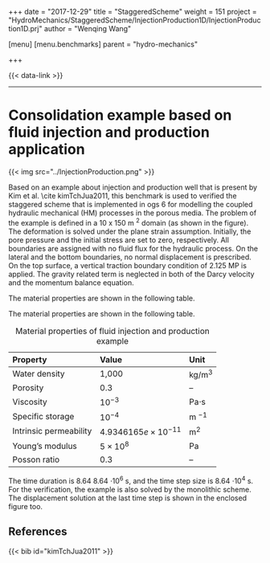 +++
date = "2017-12-29"
title = "StaggeredScheme"
weight = 151
project = "HydroMechanics/StaggeredScheme/InjectionProduction1D/InjectionProduction1D.prj"
author = "Wenqing Wang"

[menu]
  [menu.benchmarks]
    parent = "hydro-mechanics"

+++

{{< data-link >}}

---
#     Consolidation example based on fluid injection and production    application

{{< img src="../InjectionProduction.png" >}}

Based on an example about injection and
production well that is present by Kim et al. \cite kimTchJua2011, this benchmark
 is used to verified the staggered scheme
that is implemented in ogs 6 for modelling the coupled hydraulic
mechanical (HM) processes in the porous media. The problem of the example is defined
 in a 10 x 150 m
 <span class="math inline"><em></em><sup>2</sup></span>
domain (as shown in the figure). The deformation is solved under the plane strain
 assumption. Initially, the pore pressure and the
initial stress are set to zero, respectively. All boundaries are
assigned with no fluid flux for the hydraulic process. On the lateral
and the bottom boundaries, no normal displacement is prescribed. On
the top surface, a vertical traction boundary condition of 2.125 MP is
applied. The gravity related term is neglected in both of the Darcy velocity and the
momentum balance equation.

The material properties are shown in the following table.

<p>The material properties are shown in the following table.</p>
<table>
<caption>Material properties of fluid injection and production example</caption>
<thead>
<tr class="header">
<th align="left">Property</th>
<th align="left">Value</th>
<th align="left">Unit</th>
</tr>
</thead>
<tbody>
<tr class="odd">
<td align="left">Water density</td>
<td align="left">1,000</td>
<td align="left">kg/m<span class="math inline"><em></em><sup>3</sup></span></td>
</tr>
<tr class="even">
<td align="left">Porosity</td>
<td align="left">0.3</td>
<td align="left">–</td>
</tr>
<tr class="odd">
<td align="left">Viscosity</td>
<td align="left"><span class="math inline">10<sup>−3</sup></span></td>
<td align="left">Pa<span class="math inline">⋅</span>s</td>
</tr>
<tr class="even">
<td align="left">Specific storage</td>
<td align="left"><span class="math inline">10<sup>−4</sup></span></td>
<td align="left">m <span class="math inline"><em></em><sup>−1</sup></span></td>
</tr>
<tr class="odd">
<td align="left">Intrinsic permeability</td>
<td align="left"><span class="math inline">4.9346165<em>e</em> × 10<sup>−11</sup></span></td>
<td align="left">m<span class="math inline"><em></em><sup>2</sup></span></td>
</tr>
<tr class="even">
<td align="left">Young’s modulus</td>
<td align="left"><span class="math inline">5 × 10<sup>8</sup></span></td>
<td align="left">Pa</td>
</tr>
<tr class="odd">
<td align="left">Posson ratio</td>
<td align="left">0.3</td>
<td align="left">–</td>
</tr>
</tbody>
</table>

The time duration is 8.64 8.64 <span class="math inline">⋅10<sup>6</sup></span> s, 
and the time step size is 8.64 <span class="math inline">⋅10<sup>4</sup></span> s.
 For the verification, the example is also solved by the monolithic
scheme. The displacement solution at the last
time step is shown in the enclosed figure too.

## References

{{< bib id="kimTchJua2011" >}}
